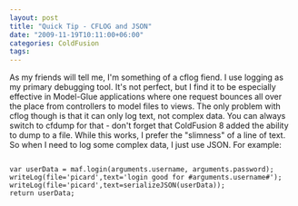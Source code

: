 ```yaml
---
layout: post
title: "Quick Tip - CFLOG and JSON"
date: "2009-11-19T10:11:00+06:00"
categories: ColdFusion 
tags: 
---
```


As my friends will tell me, I'm something of a cflog fiend. I use logging as my primary debugging tool. It's not perfect, but I find it to be especially effective in Model-Glue applications where one request bounces all over the place from controllers to model files to views. The only problem with cflog though is that it can only log text, not complex data. You can always switch to cfdump for that - don't forget that ColdFusion 8 added the ability to dump to a file. While this works, I prefer the "slimness" of a line of text. So when I need to log some complex data, I just use JSON. For example:

<code>
var userData = maf.login(arguments.username, arguments.password);
writeLog(file='picard',text='login good for #arguments.username#');
writeLog(file='picard',text=serializeJSON(userData));
return userData;
</code>